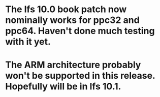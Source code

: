 
# The lfs 10.0 book patch now nominally works for ppc32 and ppc64.   Haven't done much testing with it yet.

# The ARM architecture probably won't be supported in this release.   Hopefully will be in lfs 10.1.
